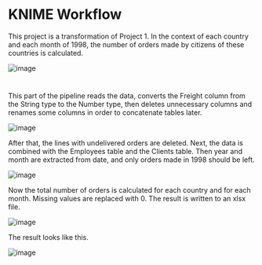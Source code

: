 
# KNIME Workflow
This project is a transformation of Project 1. In the context of each country and each month of 1998, the number of orders made by citizens of these countries is calculated.

![image](https://user-images.githubusercontent.com/61746700/167297384-bbd0e031-7e24-401e-b073-4cd38003b293.png)

#
This part of the pipeline reads the data, converts the Freight column from the String type to the Number type, then deletes unnecessary columns and renames some columns in order to concatenate tables later.

![image](https://user-images.githubusercontent.com/61746700/167297311-57ca9d4d-7720-4cca-97be-27f75e4bbe8c.png)

After that, the lines with undelivered orders are deleted. Next, the data is combined with the Employees table and the Clients table. Then year and month are extracted from date, and only orders made in 1998 should be left.

![image](https://user-images.githubusercontent.com/61746700/167297319-200b9c78-1939-49b1-822e-22e6000c30e2.png)

Now the total number of orders is calculated for each country and for each month.  Missing values are replaced with 0. The result is written to an xlsx file.

![image](https://user-images.githubusercontent.com/61746700/167297321-c2dbadaf-38ff-4ec7-b79e-2037f1ee2d72.png)

The result looks like this.

![image](https://user-images.githubusercontent.com/61746700/167297331-301c148e-e313-4ec9-a0d5-9d8dae29d21d.png)
